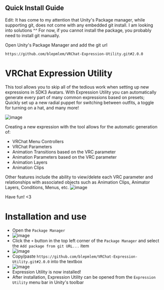 ## Quick Install Guide
Edit: It has come to my attention that Unity's Package manager, while supporting git, does not come with any embedded git install. I am looking into solutions ^^
For now, if you cannot install the package, you probably need to install git manually.

Open Unity's Package Manager and add the git url 

```https://github.com/blepmlem/VRChat-Expression-Utility.git#2.0.0```

# VRChat Expression Utility
This tool allows you to skip all of the tedious work when setting up new expressions in SDK3 Avatars.
With Expression Utility you can automatically generate every part of many common expressions based on presets; Quickly set up a new radial puppet for switching between outfits, a toggle for turning on a hat, and many more! 

![image](https://user-images.githubusercontent.com/76069764/152813587-95786da5-23b9-4c6d-80a5-11f91f58f3c9.png)

Creating a new expression with the tool allows for the automatic generation of:
- VRChat Menu Controllers
- VRChat Parameters
- Animation Transitions based on the VRC parameter
- Animation Parameters based on the VRC parameter
- Animation Layers
- Animation Clips

Other features include the ability to view/delete each VRC parameter and relationships with associated objects such as Animation Clips, Animator Layers, Conditions, Menus, etc.
![image](https://user-images.githubusercontent.com/76069764/153480163-a63ae451-24b2-4696-8e48-c1ca29125002.png)

Have fun! <3

# Installation and use
- Open the `Package Manager`
- ![image](https://user-images.githubusercontent.com/76069764/152813742-9b63e08f-6d83-41dd-a3c9-64c0d880da38.png)
- Click the `+` button in the top left corner of the `Package Manager` and select the `Add package from git URL...` item
- ![image](https://user-images.githubusercontent.com/76069764/152813696-9ffa6922-fa5d-45ad-a688-a1bb4d2f3696.png)
- Copy/paste `https://github.com/blepmlem/VRChat-Expression-Utility.git#2.0.0` into the textbox
- ![image](https://user-images.githubusercontent.com/76069764/152814677-30c5e20c-5c65-4117-b16a-05ee94432896.png)
- Expression Utility is now installed!
- After installation, Expression Utility can be opened from the `Expression Utility` menu bar in Unity's toolbar
